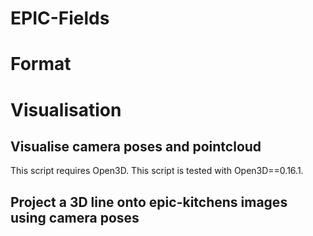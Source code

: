 # EPIC-Fields 

# Format

# Visualisation

## Visualise camera poses and pointcloud 

This script requires Open3D. This script is tested with Open3D==0.16.1.

## Project a 3D line onto epic-kitchens images using camera poses
